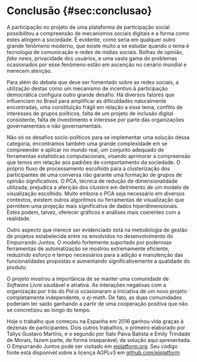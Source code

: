 # Conclusão {#sec:conclusao}

A participação no projeto de uma plataforma de participação social possibilitou a compreensão de mecanismos sociais digitais e a forma como estes atingem a sociedade. É evidente, como seria em qualquer outro grande fenômeno moderno, que existe muito a se estudar quando o tema é tecnologia de comunicação e redes de mídias sociais. Bolhas de opinião, _fake news_, privacidade dos usuários, e uma vasta gama de problemas ocasionados por esse fenômeno estão em ascenção no cenário mundial e merecem atenção.

Para além do debate que deve ser fomentado sobre as redes sociais, a utilização destas como um mecanismo de incentivo à participação democrática configura outro grande desafio. Há diversos fatores que influenciam no Brasil para amplificar as dificuldades naturalmente encontradas, uma constituição frágil em relação a esse tema, conflito de interesses de grupos políticos, falta de um projeto de inclusão digital consistente, falta de investimento e interesse por parte das organizações governamentais e não governamentais.

Não só os desafios socio-políticos para se implementar uma solução dessa categoria, encontramos também uma grande complexidade em se compreender e aplicar no mundo real, um conjunto adequado de ferramentas estatísticas computacionais, visando aprimorar a compreensão que temos em relação aos padrões de comportamento da sociedade. O próprio fluxo de processamento escolhido para a clusterização dos participantes de uma conversa não garante uma formação de grupos de opinião significativos. O PCA, técnica de redução de dimensionalidade utilizada, prejudica a aferição dos _clusters_ em detrimento de um modelo de visualização escolhido. Muito embora o PCA seja necessário em diversos contextos, existem outros algorítmos ou ferramentas de visualização que permitem uma projeção mais significativa de dados hiperdimensionais. Estes podem, talvez, oferecer gráficos e análises mais coerentes com a realidade.

Outro aspecto que merece ser evidenciado está na metodologia de gestão de projetos estabelecida entre os envolvidos no desenvolvimento do Empurrando Juntos. O modelo fortemente suportado por poderosas ferramentas de automatização se mostrou extremamente eficiente, reduzindo esforço e tempo necessários para a adição e manutenção das funcionalidades propostas e aumentando significativemente a qualidade do produto.

O projeto mostrou a importância de se manter uma comunidade de _Software_ Livre saudável e atrativa. As interações negativas com a organização por trás do Pol.is ocasionaram a iniciativa de um novo projeto completamente independente, o _ej-math_. De fato, as duas comunidades poderiam ter saído ganhando a partir de uma cooperação positiva que não se concretizou ao longo do tempo.

Hoje o trabalho que começou na Espanha em 2016 ganhou vida graças à dezenas de participantes. Dois outros trabalhos, o primeiro elaborado por Tallys Gustavo Martins, e o segundo por Ítalo Paiva Batista e Emily Trindade de Morais, fazem parte, de forma inseparável, da solução aqui apresentada. O Empurrando Juntos pode ser visitado em [ejplatform.org](https://ejplatform.org). Seu código fonte está disponível sobre a licença AGPLv3 em [github.com/ejplatform](https://github.com/ejplatform).
